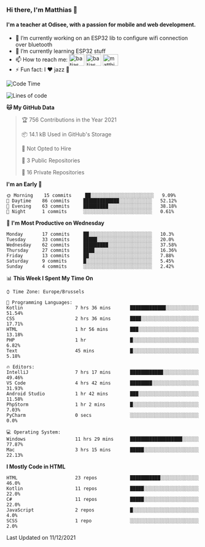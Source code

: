 ### Hi there, I'm Matthias 👋

#### I'm a teacher at Odisee, with a passion for mobile and web development.

- 🔭 I’m currently working on an ESP32 lib to configure wifi connection over bluetooth
- 🌱 I’m currently learning ESP32 stuff
- 📫 How to reach me: <a href="https://dev.to/batjas" target="_blank"><img align="center" src="https://raw.githubusercontent.com/rahuldkjain/github-profile-readme-generator/master/src/images/icons/Social/devto.svg" alt="batjas" height="30" width="40" /></a>
<a href="https://twitter.com/batjas" target="_blank"><img align="center" src="https://raw.githubusercontent.com/rahuldkjain/github-profile-readme-generator/master/src/images/icons/Social/twitter.svg" alt="batjas" height="30" width="40" /></a>
<a href="https://linkedin.com/in/matthiasdruwé" target="_blank"><img align="center" src="https://raw.githubusercontent.com/rahuldkjain/github-profile-readme-generator/master/src/images/icons/Social/linked-in-alt.svg" alt="matthiasdruwé" height="30" width="40" /></a>
- ⚡ Fun fact: I ❤ jazz 🎷


<!--START_SECTION:waka-->
![Code Time](http://img.shields.io/badge/Code%20Time-27%20hrs%2036%20mins-blue)

![Lines of code](https://img.shields.io/badge/From%20Hello%20World%20I%27ve%20Written-47%20Thousand%20lines%20of%20code-blue)

**🐱 My GitHub Data** 

> 🏆 756 Contributions in the Year 2021
 > 
> 📦 14.1 kB Used in GitHub's Storage 
 > 
> 🚫 Not Opted to Hire
 > 
> 📜 3 Public Repositories 
 > 
> 🔑 16 Private Repositories  
 > 
**I'm an Early 🐤** 

```text
🌞 Morning    15 commits     ██░░░░░░░░░░░░░░░░░░░░░░░   9.09% 
🌆 Daytime    86 commits     █████████████░░░░░░░░░░░░   52.12% 
🌃 Evening    63 commits     █████████░░░░░░░░░░░░░░░░   38.18% 
🌙 Night      1 commits      ░░░░░░░░░░░░░░░░░░░░░░░░░   0.61%

```
📅 **I'm Most Productive on Wednesday** 

```text
Monday       17 commits     ██░░░░░░░░░░░░░░░░░░░░░░░   10.3% 
Tuesday      33 commits     █████░░░░░░░░░░░░░░░░░░░░   20.0% 
Wednesday    62 commits     █████████░░░░░░░░░░░░░░░░   37.58% 
Thursday     27 commits     ████░░░░░░░░░░░░░░░░░░░░░   16.36% 
Friday       13 commits     ██░░░░░░░░░░░░░░░░░░░░░░░   7.88% 
Saturday     9 commits      █░░░░░░░░░░░░░░░░░░░░░░░░   5.45% 
Sunday       4 commits      ░░░░░░░░░░░░░░░░░░░░░░░░░   2.42%

```


📊 **This Week I Spent My Time On** 

```text
⌚︎ Time Zone: Europe/Brussels

💬 Programming Languages: 
Kotlin                   7 hrs 36 mins       █████████████░░░░░░░░░░░░   51.54% 
CSS                      2 hrs 36 mins       ████░░░░░░░░░░░░░░░░░░░░░   17.71% 
HTML                     1 hr 56 mins        ███░░░░░░░░░░░░░░░░░░░░░░   13.18% 
PHP                      1 hr                █░░░░░░░░░░░░░░░░░░░░░░░░   6.82% 
Text                     45 mins             █░░░░░░░░░░░░░░░░░░░░░░░░   5.18%

🔥 Editors: 
IntelliJ                 7 hrs 17 mins       ████████████░░░░░░░░░░░░░   49.46% 
VS Code                  4 hrs 42 mins       ████████░░░░░░░░░░░░░░░░░   31.93% 
Android Studio           1 hr 42 mins        ███░░░░░░░░░░░░░░░░░░░░░░   11.58% 
PhpStorm                 1 hr 2 mins         █░░░░░░░░░░░░░░░░░░░░░░░░   7.03% 
PyCharm                  0 secs              ░░░░░░░░░░░░░░░░░░░░░░░░░   0.0%

💻 Operating System: 
Windows                  11 hrs 29 mins      ███████████████████░░░░░░   77.87% 
Mac                      3 hrs 15 mins       █████░░░░░░░░░░░░░░░░░░░░   22.13%

```

**I Mostly Code in HTML** 

```text
HTML                     23 repos            ███████████░░░░░░░░░░░░░░   46.0% 
Kotlin                   11 repos            █████░░░░░░░░░░░░░░░░░░░░   22.0% 
C#                       11 repos            █████░░░░░░░░░░░░░░░░░░░░   22.0% 
JavaScript               2 repos             █░░░░░░░░░░░░░░░░░░░░░░░░   4.0% 
SCSS                     1 repo              ░░░░░░░░░░░░░░░░░░░░░░░░░   2.0%

```



 Last Updated on 11/12/2021
<!--END_SECTION:waka-->
